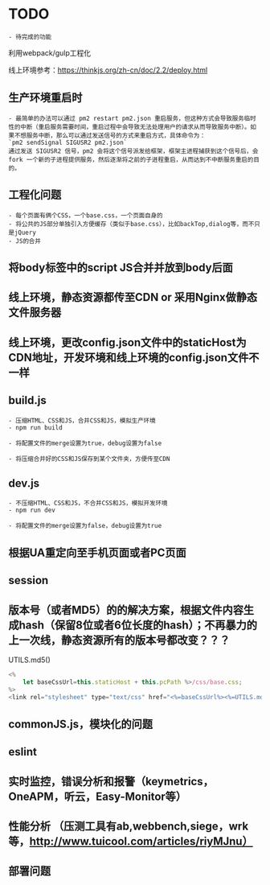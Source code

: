 # TODO
	- 待完成的功能


利用webpack/gulp工程化

线上环境参考：https://thinkjs.org/zh-cn/doc/2.2/deploy.html


## 生产环境重启时
	- 最简单的办法可以通过 pm2 restart pm2.json 重启服务，但这种方式会导致服务临时性的中断（重启服务需要时间，重启过程中会导致无法处理用户的请求从而导致服务中断）。如果不想服务中断，那么可以通过发送信号的方式来重启方式，具体命令为：
	`pm2 sendSignal SIGUSR2 pm2.json`
	通过发送 SIGUSR2 信号，pm2 会将这个信号派发给框架，框架主进程捕获到这个信号后，会 fork 一个新的子进程提供服务，然后逐渐将之前的子进程重启，从而达到不中断服务重启的目的。


## 工程化问题
	- 每个页面有俩个CSS，一个base.css，一个页面自身的
	- 将公共的JS部分单独引入方便缓存（类似于base.css），比如backTop,dialog等，而不只是jQuery
	- JS的合并

## 将body标签中的script JS合并并放到body后面


## 线上环境，静态资源都传至CDN or 采用Nginx做静态文件服务器
## 线上环境，更改config.json文件中的staticHost为CDN地址，开发环境和线上环境的config.json文件不一样


## build.js
	- 压缩HTML、CSS和JS，合并CSS和JS，模拟生产环境
	- npm run build

	- 将配置文件的merge设置为true，debug设置为false

	- 将压缩合并好的CSS和JS保存到某个文件夹，方便传至CDN

## dev.js
	- 不压缩HTML、CSS和JS，不合并CSS和JS，模拟开发环境
	- npm run dev

	- 将配置文件的merge设置为false，debug设置为true


## 根据UA重定向至手机页面或者PC页面

## session


## 版本号（或者MD5）的的解决方案，根据文件内容生成hash（保留8位或者6位长度的hash）；不再暴力的上一次线，静态资源所有的版本号都改变？？？
UTILS.md5()

```javascript
<%
	let baseCssUrl=this.staticHost + this.pcPath %>/css/base.css;
%>
<link rel="stylesheet" type="text/css" href="<%=baseCssUrl%><%=UTILS.md5()%>">
```


## commonJS.js，模块化的问题


## eslint


## 实时监控，错误分析和报警（keymetrics，OneAPM，听云，Easy-Monitor等）


## 性能分析 （压测工具有ab,webbench,siege，wrk等，http://www.tuicool.com/articles/riyMJnu）


## 部署问题